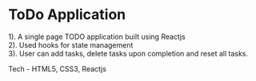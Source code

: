 # ToDo Application <br>
1). A single page TODO application built using Reactjs <br>
2). Used hooks for state management <br>
3). User can add tasks, delete tasks upon completion and reset all tasks. <br>

Tech - HTML5, CSS3, Reactjs
